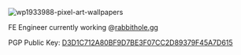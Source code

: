 ![wp1933988-pixel-art-wallpapers](https://user-images.githubusercontent.com/134010/166396368-543907d1-f63d-407f-b25a-6e980d9fdca2.png)

FE Engineer currently working @[rabbithole.gg](https://www.rabbithole.gg)

PGP Public Key: [D3D1C712A80BF9D7BE3F07CC2D89379F45A7D615](https://keys.openpgp.org/vks/v1/by-fingerprint/D3D1C712A80BF9D7BE3F07CC2D89379F45A7D615)
